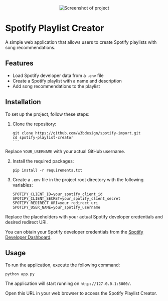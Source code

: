 <div align="center">
  <img src="https://user-images.githubusercontent.com/45217974/242154724-956f96ec-1e65-4b1f-86da-fdcc4845f787.png" alt="Screenshot of project">
</div>

# Spotify Playlist Creator

A simple web application that allows users to create Spotify playlists with song recommendations.

## Features

- Load Spotify developer data from a `.env` file
- Create a Spotify playlist with a name and description
- Add song recommendations to the playlist

## Installation

To set up the project, follow these steps:

1. Clone the repository:

   ````
   git clone https://github.com/w3bdesign/spotify-import.git
   cd spotify-playlist-creator
   ```

Replace `YOUR_USERNAME` with your actual GitHub username.


2. Install the required packages:

   ```
   pip install -r requirements.txt
   ```

3. Create a `.env` file in the project root directory with the following variables:

   ```
   SPOTIPY_CLIENT_ID=your_spotify_client_id
   SPOTIPY_CLIENT_SECRET=your_spotify_client_secret
   SPOTIPY_REDIRECT_URI=your_redirect_uri
   SPOTIPY_USER_NAME=your_spotify_username
   ```

Replace the placeholders with your actual Spotify developer credentials and desired redirect URI. 

You can obtain your Spotify developer credentials from the [Spotify Developer Dashboard](https://developer.spotify.com/dashboard/applications).

## Usage

To run the application, execute the following command:

```
python app.py
```

The application will start running on `http://127.0.0.1:5000/`.

Open this URL in your web browser to access the Spotify Playlist Creator.
